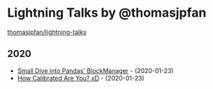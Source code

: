 # Lightning Talks by @thomasjpfan

[thomasjpfan/lightning-talks](https://github.com/thomasjpfan/lightning-talks)

## 2020

- [Small Dive into Pandas' BlockManager](?p=20-05-blockmanager.md) - (2020-01-23)
- [How Calibrated Are You? xD](https://github.com/thomasjpfan/lightning-talks/blob/master/2020_01_23_how_calibrated_are_you/notebook.ipynb) - (2020-01-23)

